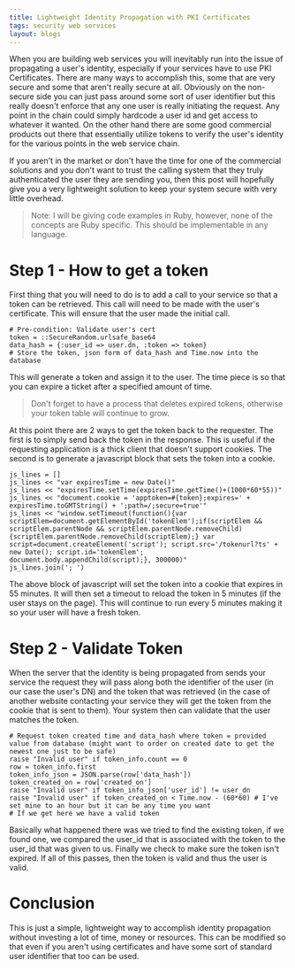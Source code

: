 ```yaml
---
title: Lightweight Identity Propagation with PKI Certificates
tags: security web services
layout: blogs
---
```

When you are building web services you will inevitably run into the issue of propagating a user's identity, especially if your services have to use PKI Certificates.  There are many ways to accomplish this, some that are very secure and some that aren't really secure at all.  Obviously on the non-secure side you can just pass around some sort of user identifier but this really doesn't enforce that any one user is really initiating the request.  Any point in the chain could simply hardcode a user id and get access to whatever it wanted.  On the other hand there are some good commercial products out there that essentially utilize tokens to verify the user's identity for the various points in the web service chain.

If you aren't in the market or don't have the time for one of the commercial solutions and you don't want to trust the calling system that they truly authenticated the user they are sending you, then this post will hopefully give you a very lightweight solution to keep your system secure with very little overhead.

> Note: I will be giving code examples in Ruby, however, none of the concepts are Ruby specific.  This should be implementable in any language.

# Step 1 - How to get a token

First thing that you will need to do is to add a call to your service so that a token can be retrieved.  This call will need to be made with the user's certificate.  This will ensure that the user made the initial call.

    # Pre-condition: Validate user's cert
    token = ::SecureRandom.urlsafe_base64
    data_hash = {:user_id => user.dn, :token => token}
    # Store the token, json form of data_hash and Time.now into the database

This will generate a token and assign it to the user.  The time piece is so that you can expire a ticket after a specified amount of time.

> Don't forget to have a process that deletes expired tokens, otherwise your token table will continue to grow.

At this point there are 2 ways to get the token back to the requester.  The first is to simply send back the token in the response.  This is useful if the requesting application is a thick client that doesn't support cookies.  The second is to generate a javascript block that sets the token into a cookie.

    js_lines = []
    js_lines << "var expiresTime = new Date()"
    js_lines << "expiresTime.setTime(expiresTime.getTime()+(1000*60*55))"
    js_lines << "document.cookie = 'apptoken=#{token};expires=' + expiresTime.toGMTString() + ';path=/;secure=true'"
    js_lines << "window.setTimeout(function(){var scriptElem=document.getElementById('tokenElem');if(scriptElem && scriptElem.parentNode && scriptElem.parentNode.removeChild){scriptElem.parentNode.removeChild(scriptElem);} var script=document.createElement('script'); script.src='/tokenurl?ts' + new Date(); script.id='tokenElem'; document.body.appendChild(script);}, 300000)"
    js_lines.join('; ')

The above block of javascript will set the token into a cookie that expires in 55 minutes.  It will then set a timeout to reload the token in 5 minutes (if the user stays on the page).  This will continue to run every 5 minutes making it so your user will have a fresh token.

# Step 2 - Validate Token

When the server that the identity is being propagated from sends your service the request they will pass along both the identifier of the user (in our case the user's DN) and the token that was retrieved (in the case of another website contacting your service they will get the token from the cookie that is sent to them).  Your system then can validate that the user matches the token.

    # Request token created time and data_hash where token = provided value from database (might want to order on created date to get the newest one just to be safe)
    raise "Invalid user" if token_info.count == 0
    row = token_info.first
    token_info_json = JSON.parse(row['data_hash'])
    token_created_on = row['created_on']
    raise "Invalid user" if token_info_json['user_id'] != user_dn
    raise "Invalid user" if token_created_on < Time.now - (60*60) # I've set mine to an hour but it can be any time you want
    # If we get here we have a valid token

Basically what happened there was we tried to find the existing token, if we found one, we compared the user_id that is associated with the token to the user_id that was given to us.  Finally we check to make sure the token isn't expired.  If all of this passes, then the token is valid and thus the user is valid.

# Conclusion

This is just a simple, lightweight way to accomplish identity propagation without investing a lot of time, money or resources.  This can be modified so that even if you aren't using certificates and have some sort of standard user identifier that too can be used.
